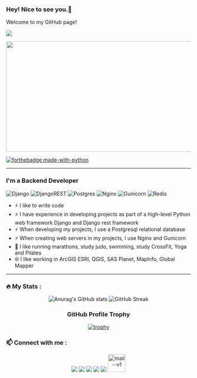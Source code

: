 ### Hey! Nice to see you.👋
Welcome to my GitHub page!

![](https://komarev.com/ghpvc/?username=Bereg48)

<div align="center">
  <img src="https://media.giphy.com/media/dWesBcTLavkZuG35MI/giphy.gif" width="600" height="300"/>
</div>

[![forthebadge made-with-python](http://ForTheBadge.com/images/badges/made-with-python.svg)](https://www.python.org/)


---

### I'm a Backend Developer
![Django](https://img.shields.io/badge/django-%23092E20.svg?style=for-the-badge&logo=django&logoColor=white)
![DjangoREST](https://img.shields.io/badge/DJANGO-REST-ff1709?style=for-the-badge&logo=django&logoColor=white&color=ff1709&labelColor=gray)
![Postgres](https://img.shields.io/badge/postgres-%23316192.svg?style=for-the-badge&logo=postgresql&logoColor=white)
![Nginx](https://img.shields.io/badge/nginx-%23009639.svg?style=for-the-badge&logo=nginx&logoColor=white)
![Gunicorn](https://img.shields.io/badge/gunicorn-%298729.svg?style=for-the-badge&logo=gunicorn&logoColor=white)
![Redis](https://img.shields.io/badge/redis-%23DD0031.svg?style=for-the-badge&logo=redis&logoColor=white)


- ⚡ I like to write code
- ⚡ I have experience in developing projects as part of a high-level Python web framework Django and Django rest framework
- ⚡ When developing my projects, I use a Postgresql relational database
- ⚡ When creating web servers in my projects, I use Nginx and Gunicorn
- 🏃 I like running marathons, study judo, swimming, study CrossFit, Yoga and Pilates
- 🌐 I like working in ArcGIS ESRI, QGIS, SAS Planet, MapInfo, Global Mapper

---

### :fire: My Stats :

<div align="center">

![Anurag's GitHub stats](https://github-readme-stats.vercel.app/api?username=Bereg48&theme=great-gatsby&show_icons=true)
![GitHub Streak](http://github-readme-streak-stats.herokuapp.com?user=Bereg48&theme=dark&background=000000)
### GitHub Profile Trophy
[![trophy](https://github-profile-trophy.vercel.app/?username=Bereg48&theme=juicyfresh)](https://github.com/ryo-ma/github-profile-trophy)
</div>

### 📫 Connect with me :

<p align='center'>
<a href="https://www.linkedin.com/in/vadym-beregovii-56b143135/"><img src="https://img.icons8.com/color/48/000000/linkedin.png"/></a>
<a href="https://www.facebook.com/vadim.beregovyy"><img src="https://img.icons8.com/color/48/000000/facebook.png"/></a>
<a href="https://twitter.com/beregovii48"><img src="https://img.icons8.com/color/48/000000/twitter.png"/></a>
<a href="https://www.instagram.com/wadim_forfun/"><img src="https://img.icons8.com/color/48/000000/instagram-new.png"/></a>
<a href="https://t.me/Beregovii"><img src="https://img.icons8.com/color/48/000000/telegram-app.png"/></a>
<a href="https://mail.yandex.ru/andreyanovi@yandex.ru"><img src="https://img.icons8.com/fluency/48/mail--v1.png" alt="mail--v1" style="width: 48px; height: 48px;"></a>




</p>








